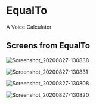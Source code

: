 # EqualTo

A Voice Calculator

## Screens from EqualTo

![Screenshot_20200827-130838](https://user-images.githubusercontent.com/50176100/91440579-b9383c00-e866-11ea-90d6-71963f7351a6.png)

![Screenshot_20200827-130831](https://user-images.githubusercontent.com/50176100/91440607-c48b6780-e866-11ea-82fc-28d32c835886.png)

![Screenshot_20200827-130808](https://user-images.githubusercontent.com/50176100/91440620-c8b78500-e866-11ea-9238-67e7f1375dea.png)

![Screenshot_20200827-130820](https://user-images.githubusercontent.com/50176100/91440650-d240ed00-e866-11ea-931a-4957f39b107b.png)

